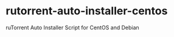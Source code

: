 rutorrent-auto-installer-centos
===============================

ruTorrent Auto Installer Script for CentOS and Debian

